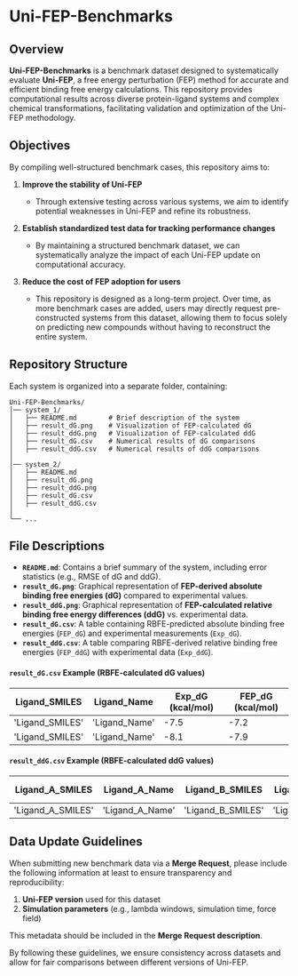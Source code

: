 # Uni-FEP-Benchmarks

## Overview

**Uni-FEP-Benchmarks** is a benchmark dataset designed to systematically evaluate **Uni-FEP**, a free energy perturbation (FEP) method for accurate and efficient binding free energy calculations. This repository provides computational results across diverse protein-ligand systems and complex chemical transformations, facilitating validation and optimization of the Uni-FEP methodology.

## Objectives

By compiling well-structured benchmark cases, this repository aims to:

1. **Improve the stability of Uni-FEP**  
   - Through extensive testing across various systems, we aim to identify potential weaknesses in Uni-FEP and refine its robustness.

2. **Establish standardized test data for tracking performance changes**  
   - By maintaining a structured benchmark dataset, we can systematically analyze the impact of each Uni-FEP update on computational accuracy.

3. **Reduce the cost of FEP adoption for users**  
   - This repository is designed as a long-term project. Over time, as more benchmark cases are added, users may directly request pre-constructed systems from this dataset, allowing them to focus solely on predicting new compounds without having to reconstruct the entire system.

## Repository Structure

Each system is organized into a separate folder, containing:

```
Uni-FEP-Benchmarks/
│── system_1/  
│   ├── README.md        # Brief description of the system  
│   ├── result_dG.png    # Visualization of FEP-calculated dG  
│   ├── result_ddG.png   # Visualization of FEP-calculated ddG  
│   ├── result_dG.csv    # Numerical results of dG comparisons  
│   ├── result_ddG.csv   # Numerical results of ddG comparisons  
│  
│── system_2/  
│   ├── README.md  
│   ├── result_dG.png  
│   ├── result_ddG.png  
│   ├── result_dG.csv  
│   ├── result_ddG.csv  
│  
└── ...
```

## File Descriptions

- **`README.md`**: Contains a brief summary of the system, including error statistics (e.g., RMSE of dG and ddG).
- **`result_dG.png`**: Graphical representation of **FEP-derived absolute binding free energies (dG)** compared to experimental values.
- **`result_ddG.png`**: Graphical representation of **FEP-calculated relative binding free energy differences (ddG)** vs. experimental data.
- **`result_dG.csv`**: A table containing RBFE-predicted absolute binding free energies (`FEP_dG`) and experimental measurements (`Exp_dG`).
- **`result_ddG.csv`**: A table comparing RBFE-derived relative binding free energies (`FEP_ddG`) with experimental data (`Exp_ddG`).

#### `result_dG.csv` Example (RBFE-calculated dG values)
| Ligand_SMILES | Ligand_Name | Exp_dG (kcal/mol) | FEP_dG (kcal/mol) |
|----------------|--------------|-----------------|-----------------|
| 'Ligand_SMILES' | 'Ligand_Name' | -7.5 | -7.2 |
| 'Ligand_SMILES' | 'Ligand_Name' | -8.1 | -7.9 |

#### `result_ddG.csv` Example (RBFE-calculated ddG values)
| Ligand_A_SMILES | Ligand_A_Name | Ligand_B_SMILES | Ligand_B_Name | Exp_ddG (kcal/mol) | FEP_ddG (kcal/mol) |
|----------------|--------------|--------------|----------------|-----------------|-----------------|
| 'Ligand_A_SMILES' | 'Ligand_A_Name' | 'Ligand_B_SMILES' | 'Ligand_B_Name' | 0.6 | 0.5 |


## Data Update Guidelines

When submitting new benchmark data via a **Merge Request**, please include the following information at least to ensure transparency and reproducibility:

1. **Uni-FEP version** used for this dataset  
2. **Simulation parameters** (e.g., lambda windows, simulation time, force field)  

This metadata should be included in the **Merge Request description**.

By following these guidelines, we ensure consistency across datasets and allow for fair comparisons between different versions of Uni-FEP.

